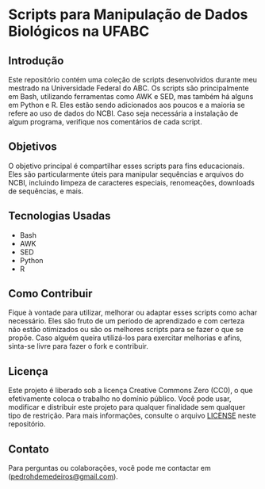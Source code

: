 # Scripts para Manipulação de Dados Biológicos na UFABC

## Introdução

Este repositório contém uma coleção de scripts desenvolvidos durante meu mestrado na Universidade Federal do ABC. Os scripts são principalmente em Bash, utilizando ferramentas como AWK e SED, mas também há alguns em Python e R. Eles estão sendo adicionados aos poucos e a maioria se refere ao uso de dados do NCBI. Caso seja necessária a instalação de algum programa, verifique nos comentários de cada script.

## Objetivos

O objetivo principal é compartilhar esses scripts para fins educacionais. Eles são particularmente úteis para manipular sequências e arquivos do NCBI, incluindo limpeza de caracteres especiais, renomeações, downloads de sequências, e mais.

## Tecnologias Usadas

- Bash
- AWK
- SED
- Python
- R

## Como Contribuir

Fique à vontade para utilizar, melhorar ou adaptar esses scripts como achar necessário. Eles são fruto de um período de aprendizado e com certeza não estão otimizados ou são os melhores scripts para se fazer o que se propõe. Caso alguém queira utilizá-los para exercitar melhorias e afins, sinta-se livre para fazer o fork e contribuir.

## Licença

Este projeto é liberado sob a licença Creative Commons Zero (CC0), o que efetivamente coloca o trabalho no domínio público. Você pode usar, modificar e distribuir este projeto para qualquer finalidade sem qualquer tipo de restrição. Para mais informações, consulte o arquivo [LICENSE](LICENSE) neste repositório.


## Contato

Para perguntas ou colaborações, você pode me contactar em (pedrohdemedeiros@gmail.com).

